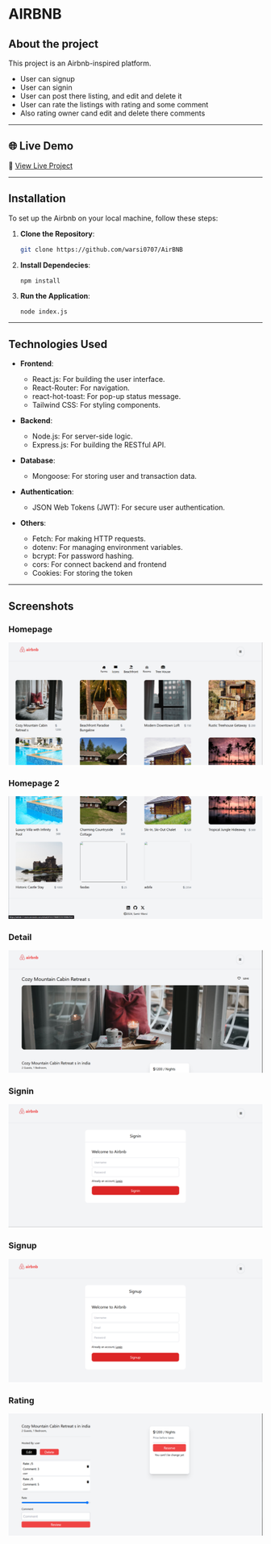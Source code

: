 # AIRBNB 

## About the project

This project is an Airbnb-inspired platform.
- User can signup
- User can signin
- User can post there listing, and edit and delete it
- User can rate the listings with rating and some comment
- Also rating owner cand edit and delete there comments

---

## 🌐 Live Demo
🔗 [View Live Project](https://airbnb-2-eram.onrender.com)

---

## Installation 

To set up the Airbnb on your local machine, follow these steps:

1. **Clone the Repository**:
    ```bash
    git clone https://github.com/warsi0707/AirBNB
    ```

2. **Install Dependecies**:
    ```bash
    npm install
    ```

3. **Run the Application**:
    ```
    node index.js
    ```

---

## Technologies Used

- **Frontend**:
  - React.js: For building the user interface.
  - React-Router: For navigation.
  - react-hot-toast: For pop-up status message.
  - Tailwind CSS: For styling components.


- **Backend**:
  - Node.js: For server-side logic.
  - Express.js: For building the RESTful API.

- **Database**:
  - Mongoose: For storing user and transaction data.

- **Authentication**:
  - JSON Web Tokens (JWT): For secure user authentication.

- **Others**:
  - Fetch: For making HTTP requests.
  - dotenv: For managing environment variables.
  - bcrypt: For password hashing.
  - cors: For connect backend and frontend
  - Cookies: For storing the token

---

## Screenshots

### Homepage
![alt text](frontend/public/screenshot/home.png)

### Homepage 2
![alt text](frontend/public/screenshot/home2.png)

### Detail
![alt text](frontend/public/screenshot/details2.png)

### Signin
![alt text](frontend/public/screenshot/signin.png)

### Signup
![alt text](frontend/public/screenshot/signup.png)

### Rating
![alt text](frontend/public/screenshot/rating.png)

